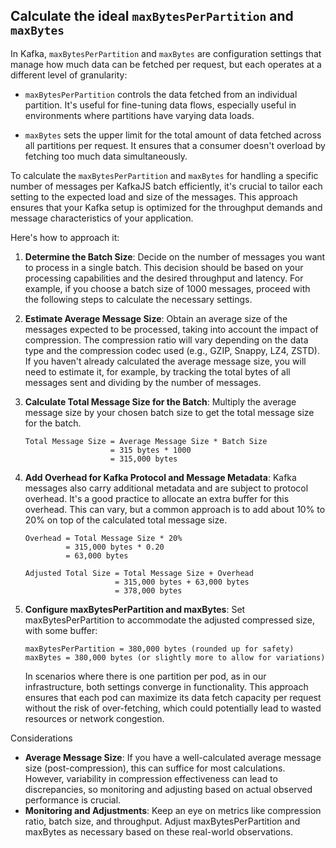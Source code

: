 ## Calculate the ideal `maxBytesPerPartition` and `maxBytes`

In Kafka, `maxBytesPerPartition` and `maxBytes` are configuration settings that manage how much data can be fetched per request, but each operates at a different level of granularity:

- `maxBytesPerPartition` controls the data fetched from an individual partition. It's useful for fine-tuning data flows, especially useful in environments where partitions have varying data loads.

- `maxBytes` sets the upper limit for the total amount of data fetched across all partitions per request. It ensures that a consumer doesn't overload by fetching too much data simultaneously.

To calculate the `maxBytesPerPartition` and `maxBytes` for handling a specific number of messages per KafkaJS batch efficiently, it's crucial to tailor each setting to the expected load and size of the messages. This approach ensures that your Kafka setup is optimized for the throughput demands and message characteristics of your application.

Here's how to approach it:

1. **Determine the Batch Size**: Decide on the number of messages you want to process in a single batch. This decision should be based on your processing capabilities and the desired throughput and latency. For example, if you choose a batch size of 1000 messages, proceed with the following steps to calculate the necessary settings.
2. **Estimate Average Message Size**: Obtain an average size of the messages expected to be processed, taking into account the impact of compression. The compression ratio will vary depending on the data type and the compression codec used (e.g., GZIP, Snappy, LZ4, ZSTD). If you haven't already calculated the average message size, you will need to estimate it, for example, by tracking the total bytes of all messages sent and dividing by the number of messages.
3. **Calculate Total Message Size for the Batch**: Multiply the average message size by your chosen batch size to get the total message size for the batch.
   ```plaintext
   Total Message Size = Average Message Size * Batch Size
                      = 315 bytes * 1000
                      = 315,000 bytes
   ```
4. **Add Overhead for Kafka Protocol and Message Metadata**: Kafka messages also carry additional metadata and are subject to protocol overhead. It's a good practice to allocate an extra buffer for this overhead. This can vary, but a common approach is to add about 10% to 20% on top of the calculated total message size.

   ```plaintext
   Overhead = Total Message Size * 20%
            = 315,000 bytes * 0.20
            = 63,000 bytes

   Adjusted Total Size = Total Message Size + Overhead
                       = 315,000 bytes + 63,000 bytes
                       = 378,000 bytes
   ```

5. **Configure maxBytesPerPartition and maxBytes**: Set maxBytesPerPartition to accommodate the adjusted compressed size, with some buffer:

   ```plaintext
   maxBytesPerPartition = 380,000 bytes (rounded up for safety)
   maxBytes = 380,000 bytes (or slightly more to allow for variations)
   ```

   In scenarios where there is one partition per pod, as in our infrastructure, both settings converge in functionality. This approach ensures that each pod can maximize its data fetch capacity per request without the risk of over-fetching, which could potentially lead to wasted resources or network congestion.

Considerations

- **Average Message Size**: If you have a well-calculated average message size (post-compression), this can suffice for most calculations. However, variability in compression effectiveness can lead to discrepancies, so monitoring and adjusting based on actual observed performance is crucial.
- **Monitoring and Adjustments**: Keep an eye on metrics like compression ratio, batch size, and throughput. Adjust maxBytesPerPartition and maxBytes as necessary based on these real-world observations.
